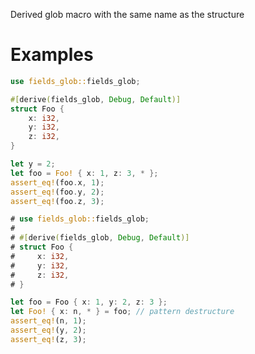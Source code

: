 Derived glob macro with the same name as the structure

# Examples

```rust
use fields_glob::fields_glob;

#[derive(fields_glob, Debug, Default)]
struct Foo {
    x: i32,
    y: i32,
    z: i32,
}

let y = 2;
let foo = Foo! { x: 1, z: 3, * };
assert_eq!(foo.x, 1);
assert_eq!(foo.y, 2);
assert_eq!(foo.z, 3);
```

```rust
# use fields_glob::fields_glob;
#
# #[derive(fields_glob, Debug, Default)]
# struct Foo {
#     x: i32,
#     y: i32,
#     z: i32,
# }

let foo = Foo { x: 1, y: 2, z: 3 };
let Foo! { x: n, * } = foo; // pattern destructure
assert_eq!(n, 1);
assert_eq!(y, 2);
assert_eq!(z, 3);
```
